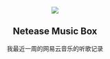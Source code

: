 <p align="center">
  <img src="https://gist.github.com/rcy1314/0c3db70aa316f7be2ccefc63f4e5d591.js">
  <h2 align="center">Netease Music Box</h2>
  <p align="center">我最近一周的网易云音乐的听歌记录</p>
</p>

